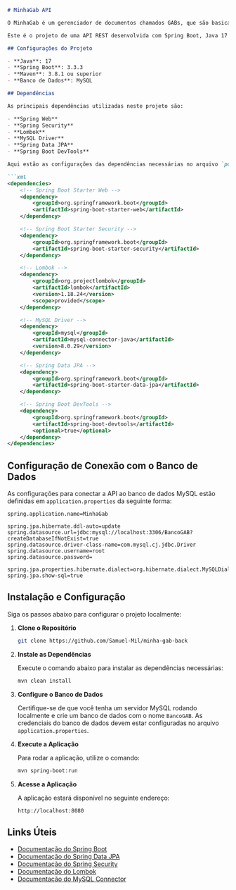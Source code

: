 ```markdown
# MinhaGab API

O MinhaGab é um gerenciador de documentos chamados GABs, que são basicamente guias laboratoriais emitidos de uma clínica para um cliente/paciente.

Este é o projeto de uma API REST desenvolvida com Spring Boot, Java 17 e Maven. A API está conectada a um banco de dados MySQL e utiliza as principais dependências necessárias para o desenvolvimento de uma aplicação robusta e segura.

## Configurações do Projeto

- **Java**: 17
- **Spring Boot**: 3.3.3
- **Maven**: 3.8.1 ou superior
- **Banco de Dados**: MySQL

## Dependências

As principais dependências utilizadas neste projeto são:

- **Spring Web**
- **Spring Security**
- **Lombok**
- **MySQL Driver**
- **Spring Data JPA**
- **Spring Boot DevTools**

Aqui estão as configurações das dependências necessárias no arquivo `pom.xml`:

```xml
<dependencies>
    <!-- Spring Boot Starter Web -->
    <dependency>
        <groupId>org.springframework.boot</groupId>
        <artifactId>spring-boot-starter-web</artifactId>
    </dependency>

    <!-- Spring Boot Starter Security -->
    <dependency>
        <groupId>org.springframework.boot</groupId>
        <artifactId>spring-boot-starter-security</artifactId>
    </dependency>

    <!-- Lombok -->
    <dependency>
        <groupId>org.projectlombok</groupId>
        <artifactId>lombok</artifactId>
        <version>1.18.24</version>
        <scope>provided</scope>
    </dependency>

    <!-- MySQL Driver -->
    <dependency>
        <groupId>mysql</groupId>
        <artifactId>mysql-connector-java</artifactId>
        <version>8.0.29</version>
    </dependency>

    <!-- Spring Data JPA -->
    <dependency>
        <groupId>org.springframework.boot</groupId>
        <artifactId>spring-boot-starter-data-jpa</artifactId>
    </dependency>

    <!-- Spring Boot DevTools -->
    <dependency>
        <groupId>org.springframework.boot</groupId>
        <artifactId>spring-boot-devtools</artifactId>
        <optional>true</optional>
    </dependency>
</dependencies>
```

## Configuração de Conexão com o Banco de Dados

As configurações para conectar a API ao banco de dados MySQL estão definidas em `application.properties` da seguinte forma:

```properties
spring.application.name=MinhaGab

spring.jpa.hibernate.ddl-auto=update
spring.datasource.url=jdbc:mysql://localhost:3306/BancoGAB?createDatabaseIfNotExist=true
spring.datasource.driver-class-name=com.mysql.cj.jdbc.Driver
spring.datasource.username=root
spring.datasource.password=

spring.jpa.properties.hibernate.dialect=org.hibernate.dialect.MySQLDialect
spring.jpa.show-sql=true
```

## Instalação e Configuração

Siga os passos abaixo para configurar o projeto localmente:

1. **Clone o Repositório**

   ```bash
   git clone https://github.com/Samuel-Mil/minha-gab-back
   ```

2. **Instale as Dependências**

   Execute o comando abaixo para instalar as dependências necessárias:

   ```bash
   mvn clean install
   ```

3. **Configure o Banco de Dados**

   Certifique-se de que você tenha um servidor MySQL rodando localmente e crie um banco de dados com o nome `BancoGAB`. As credenciais do banco de dados devem estar configuradas no arquivo `application.properties`.

4. **Execute a Aplicação**

   Para rodar a aplicação, utilize o comando:

   ```bash
   mvn spring-boot:run
   ```

5. **Acesse a Aplicação**

   A aplicação estará disponível no seguinte endereço:

   ```
   http://localhost:8080
   ```

## Links Úteis

- [Documentação do Spring Boot](https://docs.spring.io/spring-boot/docs/current/reference/htmlsingle/)
- [Documentação do Spring Data JPA](https://docs.spring.io/spring-data/jpa/docs/current/reference/html/)
- [Documentação do Spring Security](https://docs.spring.io/spring-security/site/docs/current/reference/html5/)
- [Documentação do Lombok](https://projectlombok.org/)
- [Documentação do MySQL Connector](https://dev.mysql.com/doc/connector-j/8.0/en/)
```